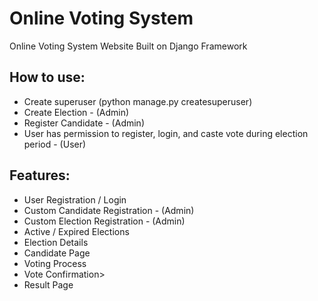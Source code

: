 # Online Voting System
Online Voting System Website Built on Django Framework

<h2> How to use: </h2>
<ul dir="auto">
<li>Create superuser (python manage.py createsuperuser)</li>
<li>Create Election - (Admin)</li>
<li>Register Candidate - (Admin)</li>
<li>User has permission to register, login, and caste vote during election period - (User)</li>
</ul>

<h2> Features: </h2>
<ul dir="auto">
<li>User Registration / Login</li>
<li>Custom Candidate Registration - (Admin)</li>
<li>Custom Election Registration - (Admin)</li>
<li>Active / Expired Elections</li>
<li>Election Details</li>
<li>Candidate Page</li>
<li>Voting Process</li>
<li>Vote Confirmation></li>
<li>Result Page</li>
</ul>
